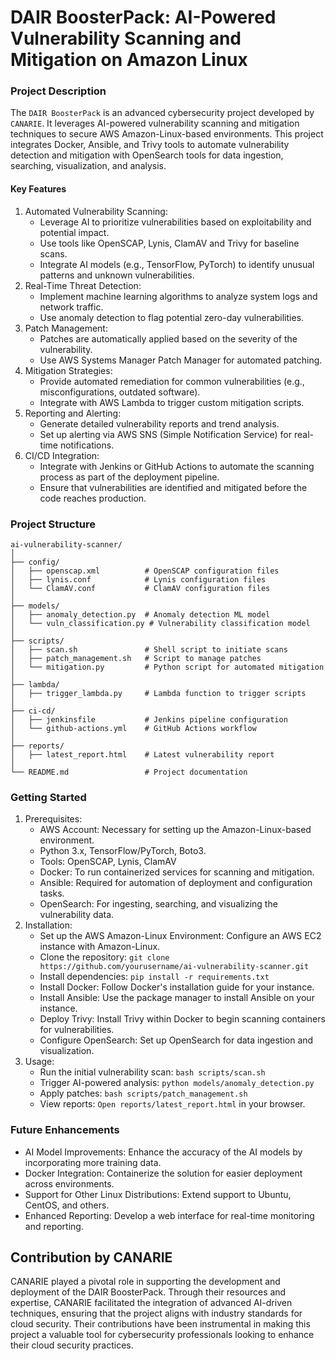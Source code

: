 # DAIR BoosterPack: AI-Powered Vulnerability Scanning and Mitigation on Amazon Linux
### Project Description
The `DAIR BoosterPack` is an advanced cybersecurity project developed by `CANARIE`. It leverages AI-powered vulnerability scanning and mitigation techniques to secure AWS Amazon-Linux-based environments. This project integrates Docker, Ansible, and Trivy tools to automate vulnerability detection and mitigation with OpenSearch tools for data ingestion, searching, visualization, and analysis.

#### Key Features
1. Automated Vulnerability Scanning:
   - Leverage AI to prioritize vulnerabilities based on exploitability and potential impact.
   - Use tools like OpenSCAP, Lynis, ClamAV and Trivy for baseline scans.
   - Integrate AI models (e.g., TensorFlow, PyTorch) to identify unusual patterns and unknown vulnerabilities.
2. Real-Time Threat Detection:
   - Implement machine learning algorithms to analyze system logs and network traffic.
   - Use anomaly detection to flag potential zero-day vulnerabilities.
3. Patch Management:
   - Patches are automatically applied based on the severity of the vulnerability.
   - Use AWS Systems Manager Patch Manager for automated patching.
4. Mitigation Strategies:
   - Provide automated remediation for common vulnerabilities (e.g., misconfigurations, outdated software).
   - Integrate with AWS Lambda to trigger custom mitigation scripts.
5. Reporting and Alerting:
   - Generate detailed vulnerability reports and trend analysis.
   - Set up alerting via AWS SNS (Simple Notification Service) for real-time notifications.
6. CI/CD Integration:
   - Integrate with Jenkins or GitHub Actions to automate the scanning process as part of the deployment pipeline.
   - Ensure that vulnerabilities are identified and mitigated before the code reaches production.

### Project Structure
```
ai-vulnerability-scanner/
│
├── config/
│   ├── openscap.xml          # OpenSCAP configuration files
│   ├── lynis.conf            # Lynis configuration files
│   └── ClamAV.conf           # ClamAV configuration files
│
├── models/
│   ├── anomaly_detection.py  # Anomaly detection ML model
│   └── vuln_classification.py # Vulnerability classification model
│
├── scripts/
│   ├── scan.sh               # Shell script to initiate scans
│   ├── patch_management.sh   # Script to manage patches
│   └── mitigation.py         # Python script for automated mitigation
│
├── lambda/
│   ├── trigger_lambda.py     # Lambda function to trigger scripts
│
├── ci-cd/
│   ├── jenkinsfile           # Jenkins pipeline configuration
│   └── github-actions.yml    # GitHub Actions workflow
│
├── reports/
│   ├── latest_report.html    # Latest vulnerability report
│
└── README.md                 # Project documentation
```

### Getting Started
1. Prerequisites:
   - AWS Account: Necessary for setting up the Amazon-Linux-based environment.
   - Python 3.x, TensorFlow/PyTorch, Boto3.
   - Tools: OpenSCAP, Lynis, ClamAV
   - Docker: To run containerized services for scanning and mitigation.
   - Ansible: Required for automation of deployment and configuration tasks.
   - OpenSearch: For ingesting, searching, and visualizing the vulnerability data.
2. Installation:
   - Set up the AWS Amazon-Linux Environment: Configure an AWS EC2 instance with Amazon-Linux.
   - Clone the repository: `git clone https://github.com/yourusername/ai-vulnerability-scanner.git`
   - Install dependencies: `pip install -r requirements.txt`
   - Install Docker: Follow Docker's installation guide for your instance.
   - Install Ansible: Use the package manager to install Ansible on your instance.
   - Deploy Trivy: Install Trivy within Docker to begin scanning containers for vulnerabilities.
   - Configure OpenSearch: Set up OpenSearch for data ingestion and visualization.
3. Usage:
   - Run the initial vulnerability scan:
     `bash scripts/scan.sh`
   - Trigger AI-powered analysis:
     `python models/anomaly_detection.py`
   - Apply patches:
     `bash scripts/patch_management.sh`
   - View reports: `Open reports/latest_report.html` in your browser.
  
### Future Enhancements
- AI Model Improvements: Enhance the accuracy of the AI models by incorporating more training data.
- Docker Integration: Containerize the solution for easier deployment across environments.
- Support for Other Linux Distributions: Extend support to Ubuntu, CentOS, and others.
- Enhanced Reporting: Develop a web interface for real-time monitoring and reporting.

## Contribution by CANARIE
CANARIE played a pivotal role in supporting the development and deployment of the DAIR BoosterPack. Through their resources and expertise, CANARIE facilitated the integration of advanced AI-driven techniques, ensuring that the project aligns with industry standards for cloud security. Their contributions have been instrumental in making this project a valuable tool for cybersecurity professionals looking to enhance their cloud security practices.
